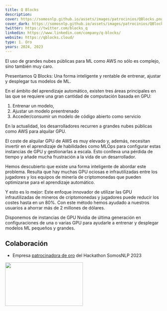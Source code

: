 ```yaml
---
title: Q Blocks
description:
cover: https://somosnlp.github.io/assets/images/patrocinios/QBlocks.png
cover_dark: https://somosnlp.github.io/assets/images/patrocinios/QBlocks_dark.png
twitter: https://twitter.com/blocks_q
linkedin: https://www.linkedin.com/company/q-blocks/
website: https://qblocks.cloud/
type: 1. Oro
years: 2024, 2023
---
```


El uso de grandes nubes públicas para ML como AWS no sólo es complejo, sino también muy caro.

Presentamos Q Blocks: Una forma inteligente y rentable de entrenar, ajustar y desplegar tus modelos de ML.

En el ámbito del aprendizaje automático, existen tres áreas principales en las que se requiere una gran cantidad de computación basada en GPU:
1. Entrenar un modelo,
2. Ajustar un modelo preentrenado
3. Acceder/consumir un modelo de código abierto como servicio

En la actualidad, los desarrolladores recurren a grandes nubes públicas como AWS para alquilar GPU.

El coste de alquilar GPU de AWS es muy elevado y, además, necesitan invertir en el aprendizaje de habilidades como MLOps para configurar estas instancias de GPU y gestionarlas a escala. Esto conlleva una pérdida de tiempo y añade mucha frustración a la vida de un desarrollador.

Hemos descubierto que existe una forma inteligente de abordar este problema. Resulta que hay muchas GPU ociosas e infrautilizadas entre los jugadores y los equipos de minería de criptomonedas que pueden optimizarse para el aprendizaje automático.

Y esto es lo mejor: Este enfoque innovador de utilizar las GPU infrautilizadas de mineros de criptomonedas y jugadores puede reducir los costes hasta en un 80%. Con este método hemos ayudado a nuestros usuarios a ahorrar más de 2 millones de dólares.

Disponemos de instancias de GPU Nvidia de última generación en configuraciones de una o varias GPU para ayudarle a entrenar y desplegar modelos ML pequeños y grandes.

## Colaboración

- Empresa [patrocinadora de oro](https://somosnlp.org/blog/anuncio-patrocinios-2023) del Hackathon SomosNLP 2023

<div class="flex justify-center">
    <img alt="" width="250" height="140" 
    src="https://somosnlp.github.io/assets/images/patrocinios/" />
</div>

